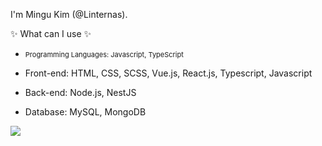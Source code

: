 I'm Mingu Kim (@Linternas).

✨ What can I use ✨

<ul>
  <li>
    <p style="font-size: 11px">Programming Languages: Javascript, TypeScript</p>
  </li>
  <li>
    <p>Front-end: HTML, CSS, SCSS, Vue.js, React.js, Typescript, Javascript</p>
  </li>
  <li>
    <p>Back-end: Node.js, NestJS</p>
  </li>
  <li>
    <p>Database: MySQL, MongoDB</p>
  </li>
</ul>

<div style="height: 20px;" />

<!-- <a href="https://github.com/anuraghazra/github-readme-stats">
  <img align="center" src="https://github-readme-stats.vercel.app/api/wakatime?username=Linternas" />
</a> -->

<a href="https://github.com/anuraghazra/github-readme-stats">
  <img align="center" src="https://github-readme-stats.vercel.app/api/top-langs/?username=Linternas&layout=compact" />
</a>



<!--
**Linternas/Linternas** is a ✨ _special_ ✨ repository because its `README.md` (this file) appears on your GitHub profile.

Here are some ideas to get you started:

- 🔭 I’m currently working on ...
- 🌱 I’m currently learning ...
- 👯 I’m looking to collaborate on ...
- 🤔 I’m looking for help with ...
- 💬 Ask me about ...
- 📫 How to reach me: ...
- 😄 Pronouns: ...
- ⚡ Fun fact: ...
-->
